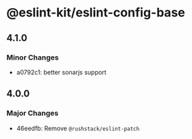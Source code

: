 # @eslint-kit/eslint-config-base

## 4.1.0

### Minor Changes

- a0792c1: better sonarjs support

## 4.0.0

### Major Changes

- 46eedfb: Remove `@rushstack/eslint-patch`
